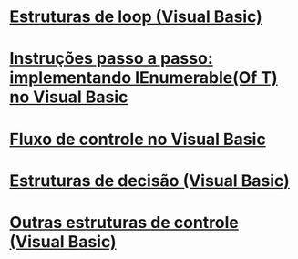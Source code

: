 # [Estruturas de loop (Visual Basic)](loop-structures.md)
# [Instruções passo a passo: implementando IEnumerable(Of T) no Visual Basic](walkthrough-implementing-ienumerable-of-t.md)
# [Fluxo de controle no Visual Basic](index.md)
# [Estruturas de decisão (Visual Basic)](decision-structures.md)
# [Outras estruturas de controle (Visual Basic)](other-control-structures.md)
